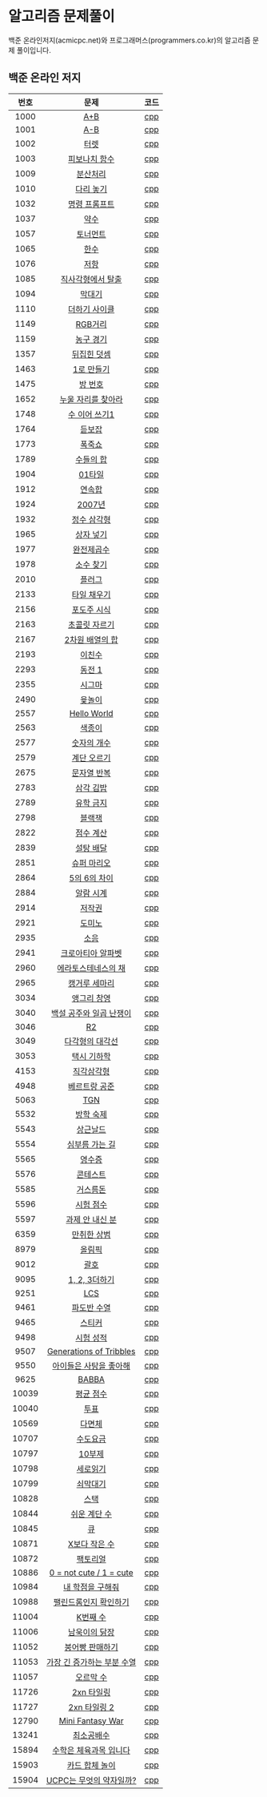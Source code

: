 ﻿
# 알고리즘 문제풀이

백준 온라인저지(acmicpc.net)와 프로그래머스(programmers.co.kr)의 알고리즘 문제 풀이입니다.

## 백준 온라인 저지

| 번호 |                     문제                    |             코드            |
|:----:|:--------------------------------------------------------:|:--------------------------------------:|
| 1000 | [A+B](https://www.acmicpc.net/problem/1000) | [cpp](acmicpc.net/1000.cpp) |
| 1001 | [A-B](https://www.acmicpc.net/problem/1001) | [cpp](acmicpc.net/1001.cpp) |
| 1002 | [터렛](https://www.acmicpc.net/problem/1002) | [cpp](acmicpc.net/1002.cpp) |
| 1003 | [피보나치 함수](https://www.acmicpc.net/problem/1003) | [cpp](acmicpc.net/1003.cpp) |
| 1009 | [분산처리](https://www.acmicpc.net/problem/1009) | [cpp](acmicpc.net/1009.cpp) |
| 1010 | [다리 놓기](https://www.acmicpc.net/problem/1010) | [cpp](acmicpc.net/1010.cpp) |
| 1032 | [명령 프롬프트](https://www.acmicpc.net/problem/1032) | [cpp](acmicpc.net/1032.cpp) |
| 1037 | [약수](https://www.acmicpc.net/problem/1037) | [cpp](acmicpc.net/1037.cpp) |
| 1057 | [토너먼트](https://www.acmicpc.net/problem/1057) | [cpp](acmicpc.net/1057.cpp) |
| 1065 | [한수](https://www.acmicpc.net/problem/1065) | [cpp](acmicpc.net/1065.cpp) |
| 1076 | [저항](https://www.acmicpc.net/problem/1076) | [cpp](acmicpc.net/1076.cpp) |
| 1085 | [직사각형에서 탈출](https://www.acmicpc.net/problem/1085) | [cpp](acmicpc.net/1085.cpp) |
| 1094 | [막대기](https://www.acmicpc.net/problem/1094) | [cpp](acmicpc.net/1094.cpp) |
| 1110 | [더하기 사이클](https://www.acmicpc.net/problem/1110) | [cpp](acmicpc.net/1110.cpp) |
| 1149 | [RGB거리](https://www.acmicpc.net/problem/1149) | [cpp](acmicpc.net/1149.cpp) |
| 1159 | [농구 경기](https://www.acmicpc.net/problem/1159) | [cpp](acmicpc.net/1159.cpp) |
| 1357 | [뒤집힌 덧셈](https://www.acmicpc.net/problem/1357) | [cpp](acmicpc.net/1357.cpp) |
| 1463 | [1로 만들기](https://www.acmicpc.net/problem/1463) | [cpp](acmicpc.net/1463.cpp) |
| 1475 | [방 번호](https://www.acmicpc.net/problem/1475) | [cpp](acmicpc.net/1475.cpp) |
| 1652 | [누울 자리를 찾아라](https://www.acmicpc.net/problem/1652) | [cpp](acmicpc.net/1652.cpp) |
| 1748 | [수 이어 쓰기1](https://www.acmicpc.net/problem/1748) | [cpp](acmicpc.net/1748.cpp) |
| 1764 | [듣보잡](https://www.acmicpc.net/problem/1764) | [cpp](acmicpc.net/1764.cpp) |
| 1773 | [폭죽쇼](https://www.acmicpc.net/problem/1773) | [cpp](acmicpc.net/1773.cpp) |
| 1789 | [수들의 합](https://www.acmicpc.net/problem/1789) | [cpp](acmicpc.net/1789.cpp) |
| 1904 | [01타일](https://www.acmicpc.net/problem/1904) | [cpp](acmicpc.net/1904.cpp) |
| 1912 | [연속합](https://www.acmicpc.net/problem/1912) | [cpp](acmicpc.net/1912.cpp) |
| 1924 | [2007년](https://www.acmicpc.net/problem/1924) | [cpp](acmicpc.net/1924.cpp) |
| 1932 | [정수 삼각형](https://www.acmicpc.net/problem/1932) | [cpp](acmicpc.net/1932.cpp) |
| 1965 | [상자 넣기](https://www.acmicpc.net/problem/1965) | [cpp](acmicpc.net/1965.cpp) |
| 1977 | [완전제곱수](https://www.acmicpc.net/problem/1977) | [cpp](acmicpc.net/1977.cpp) |
| 1978 | [소수 찾기](https://www.acmicpc.net/problem/1978) | [cpp](acmicpc.net/1978.cpp) |
| 2010 | [플러그](https://www.acmicpc.net/problem/2010) | [cpp](acmicpc.net/2010.cpp) |
| 2133 | [타일 채우기](https://www.acmicpc.net/problem/2133) | [cpp](acmicpc.net/2133.cpp) |
| 2156 | [포도주 시식](https://www.acmicpc.net/problem/2156) | [cpp](acmicpc.net/2156.cpp) |
| 2163 | [초콜릿 자르기](https://www.acmicpc.net/problem/2163) | [cpp](acmicpc.net/2163.cpp) |
| 2167 | [2차원 배열의 합](https://www.acmicpc.net/problem/2167) | [cpp](acmicpc.net/2167.cpp) |
| 2193 | [이친수](https://www.acmicpc.net/problem/2193) | [cpp](acmicpc.net/2193.cpp) |
| 2293 | [동전 1](https://www.acmicpc.net/problem/2293) | [cpp](acmicpc.net/2293.cpp) |
| 2355 | [시그마](https://www.acmicpc.net/problem/2355) | [cpp](acmicpc.net/2355.cpp) |
| 2490 | [윷놀이](https://www.acmicpc.net/problem/2490) | [cpp](acmicpc.net/2490.cpp) |
| 2557 | [Hello World](https://www.acmicpc.net/problem/2557) | [cpp](acmicpc.net/2557.cpp) |
| 2563 | [색종이](https://www.acmicpc.net/problem/2563) | [cpp](acmicpc.net/2563.cpp) |
| 2577 | [숫자의 개수](https://www.acmicpc.net/problem/2577) | [cpp](acmicpc.net/2577.cpp) |
| 2579 | [계단 오르기](https://www.acmicpc.net/problem/2579) | [cpp](acmicpc.net/2579.cpp) |
| 2675 | [문자열 반복](https://www.acmicpc.net/problem/2675) | [cpp](acmicpc.net/2675.cpp) |
| 2783 | [삼각 김밥](https://www.acmicpc.net/problem/2783) | [cpp](acmicpc.net/2783.cpp) |
| 2789 | [유학 금지](https://www.acmicpc.net/problem/2789) | [cpp](acmicpc.net/2789.cpp) |
| 2798 | [블랙잭](https://www.acmicpc.net/problem/2798) | [cpp](acmicpc.net/2798.cpp) |
| 2822 | [점수 계산](https://www.acmicpc.net/problem/2822) | [cpp](acmicpc.net/2822.cpp) |
| 2839 | [설탕 배달](https://www.acmicpc.net/problem/2839) | [cpp](acmicpc.net/2839.cpp) |
| 2851 | [슈퍼 마리오](https://www.acmicpc.net/problem/2851) | [cpp](acmicpc.net/2851.cpp) |
| 2864 | [5의 6의 차이](https://www.acmicpc.net/problem/2864) | [cpp](acmicpc.net/2864.cpp) |
| 2884 | [알람 시계](https://www.acmicpc.net/problem/2884) | [cpp](acmicpc.net/2884.cpp) |
| 2914 | [저작권](https://www.acmicpc.net/problem/2914) | [cpp](acmicpc.net/2914.cpp) |
| 2921 | [도미노](https://www.acmicpc.net/problem/2921) | [cpp](acmicpc.net/2912.cpp) |
| 2935 | [소음](https://www.acmicpc.net/problem/2935) | [cpp](acmicpc.net/2935.cpp) |
| 2941 | [크로아티아 알파벳](https://www.acmicpc.net/problem/2941) | [cpp](acmicpc.net/2941.cpp) |
| 2960 | [에라토스테네스의 채](https://www.acmicpc.net/problem/2960) | [cpp](acmicpc.net/2960.cpp) |
| 2965 | [캥거루 세마리](https://www.acmicpc.net/problem/2965) | [cpp](acmicpc.net/2965.cpp) |
| 3034 | [앵그리 창영](https://www.acmicpc.net/problem/3034) | [cpp](acmicpc.net/3034.cpp) |
| 3040 | [백설 공주와 일곱 난쟁이](https://www.acmicpc.net/problem/3040) | [cpp](acmicpc.net/3040.cpp) |
| 3046 | [R2](https://www.acmicpc.net/problem/3046) | [cpp](acmicpc.net/3046.cpp) |
| 3049 | [다각형의 대각선](https://www.acmicpc.net/problem/3049) | [cpp](acmicpc.net/3049.cpp) |
| 3053 | [택시 기하학](https://www.acmicpc.net/problem/3053) | [cpp](acmicpc.net/3053.cpp) |
| 4153 | [직각삼각형](https://www.acmicpc.net/problem/4153) | [cpp](acmicpc.net/4153.cpp) |
| 4948 | [베르트랑 공준](https://www.acmicpc.net/problem/4948) | [cpp](acmicpc.net/4948.cpp) |
| 5063 | [TGN](https://www.acmicpc.net/problem/5063) | [cpp](acmicpc.net/5063.cpp) |
| 5532 | [방학 숙제](https://www.acmicpc.net/problem/5532) | [cpp](acmicpc.net/5532.cpp) |
| 5543 | [상근날드](https://www.acmicpc.net/problem/5543) | [cpp](acmicpc.net/5543.cpp) |
| 5554 | [심부름 가는 길](https://www.acmicpc.net/problem/5554) | [cpp](acmicpc.net/5554.cpp) |
| 5565 | [영수증](https://www.acmicpc.net/problem/5565) | [cpp](acmicpc.net/5565.cpp) |
| 5576 | [콘테스트](https://www.acmicpc.net/problem/5576) | [cpp](acmicpc.net/5576.cpp) |
| 5585 | [거스름돈](https://www.acmicpc.net/problem/5585) | [cpp](acmicpc.net/5585.cpp) |
| 5596 | [시험 점수](https://www.acmicpc.net/problem/5596) | [cpp](acmicpc.net/5596.cpp) |
| 5597 | [과제 안 내신 분](https://www.acmicpc.net/problem/5597) | [cpp](acmicpc.net/5597.cpp) |
| 6359 | [만취한 상범](https://www.acmicpc.net/problem/6359) | [cpp](acmicpc.net/6359.cpp) |
| 8979 | [올림픽](https://www.acmicpc.net/problem/8979) | [cpp](acmicpc.net/8979.cpp) |
| 9012 | [괄호](https://www.acmicpc.net/problem/9012) | [cpp](acmicpc.net/9012.cpp) |
| 9095 | [1, 2, 3더하기](https://www.acmicpc.net/problem/9095) | [cpp](acmicpc.net/9095.cpp) |
| 9251 | [LCS](https://www.acmicpc.net/problem/9251) | [cpp](acmicpc.net/9251.cpp) |
| 9461 | [파도반 수열](https://www.acmicpc.net/problem/9461) | [cpp](acmicpc.net/9461.cpp) |
| 9465 | [스티커](https://www.acmicpc.net/problem/9465) | [cpp](acmicpc.net/9465.cpp) |
| 9498 | [시험 성적](https://www.acmicpc.net/problem/9498) | [cpp](acmicpc.net/9498.cpp) |
| 9507 | [Generations of Tribbles](https://www.acmicpc.net/problem/9507) | [cpp](acmicpc.net/9507.cpp) |
| 9550 | [아이들은 사탕을 좋아해](https://www.acmicpc.net/problem/9550) | [cpp](acmicpc.net/9550.cpp) |
| 9625 | [BABBA](https://www.acmicpc.net/problem/9625) | [cpp](acmicpc.net/9625.cpp) |
| 10039 | [평균 점수](https://www.acmicpc.net/problem/10039) | [cpp](acmicpc.net/10039.cpp) |
| 10040 | [투표](https://www.acmicpc.net/problem/10040) | [cpp](acmicpc.net/10040.cpp) |
| 10569 | [다면체](https://www.acmicpc.net/problem/10569) | [cpp](acmicpc.net/10569.cpp) |
| 10707 | [수도요금](https://www.acmicpc.net/problem/10707) | [cpp](acmicpc.net/10707.cpp) |
| 10797 | [10부제](https://www.acmicpc.net/problem/10797) | [cpp](acmicpc.net/10797.cpp) |
| 10798 | [세로읽기](https://www.acmicpc.net/problem/10798) | [cpp](acmicpc.net/10798.cpp) |
| 10799 | [쇠막대기](https://www.acmicpc.net/problem/10799) | [cpp](acmicpc.net/10799.cpp) |
| 10828 | [스택](https://www.acmicpc.net/problem/10828) | [cpp](acmicpc.net/10828.cpp) |
| 10844 | [쉬운 계단 수](https://www.acmicpc.net/problem/10844) | [cpp](acmicpc.net/10844.cpp) |
| 10845 | [큐](https://www.acmicpc.net/problem/10845) | [cpp](acmicpc.net/10845.cpp) |
| 10871 | [X보다 작은 수](https://www.acmicpc.net/problem/10871) | [cpp](acmicpc.net/10871.cpp) |
| 10872 | [팩토리얼](https://www.acmicpc.net/problem/10872) | [cpp](acmicpc.net/10872.cpp) |
| 10886 | [0 = not cute / 1 = cute](https://www.acmicpc.net/problem/10886) | [cpp](acmicpc.net/10886.cpp) |
| 10984 | [내 학점을 구해줘](https://www.acmicpc.net/problem/10984) | [cpp](acmicpc.net/10984.cpp) |
| 10988 | [팰린드롬인지 확인하기](https://www.acmicpc.net/problem/10988) | [cpp](acmicpc.net/10988.cpp) |
| 11004 | [K번째 수](https://www.acmicpc.net/problem/11004) | [cpp](acmicpc.net/11004.cpp) |
| 11006 | [남욱이의 닭장](https://www.acmicpc.net/problem/11006) | [cpp](acmicpc.net/11006.cpp) |
| 11052 | [붕어빵 판매하기](https://www.acmicpc.net/problem/11052) | [cpp](acmicpc.net/11052.cpp) |
| 11053 | [가장 긴 증가하는 부분 수열](https://www.acmicpc.net/problem/11053) | [cpp](acmicpc.net/11053.cpp) |
| 11057 | [오르막 수](https://www.acmicpc.net/problem/11057) | [cpp](acmicpc.net/11057.cpp) |
| 11726 | [2xn 타일링](https://www.acmicpc.net/problem/11726) | [cpp](acmicpc.net/11726.cpp) |
| 11727 | [2xn 타일링 2](https://www.acmicpc.net/problem/11727) | [cpp](acmicpc.net/11727.cpp) |
| 12790 | [Mini Fantasy War](https://www.acmicpc.net/problem/12790) | [cpp](acmicpc.net/12790.cpp) |
| 13241 | [최소공배수](https://www.acmicpc.net/problem/13241) | [cpp](acmicpc.net/13241.cpp) |
| 15894 | [수학은 체육과목 입니다](https://www.acmicpc.net/problem/15894) | [cpp](acmicpc.net/15894.cpp) |
| 15903 | [카드 합체 놀이](https://www.acmicpc.net/problem/15903) | [cpp](acmicpc.net/15903.cpp) |
| 15904 | [UCPC는 무엇의 약자일까?](https://www.acmicpc.net/problem/15904) | [cpp](acmicpc.net/15904.cpp) |



